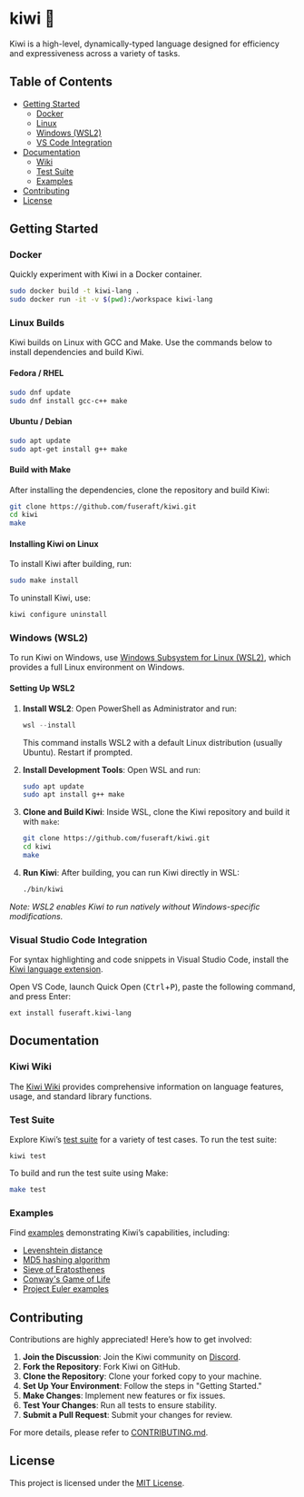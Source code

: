# kiwi 🥝

Kiwi is a high-level, dynamically-typed language designed for efficiency and expressiveness across a variety of tasks.

## Table of Contents

- [Getting Started](#getting-started)
  - [Docker](#docker)
  - [Linux](#linux-builds)
  - [Windows (WSL2)](#windows-wsl2)
  - [VS Code Integration](#visual-studio-code-integration)
- [Documentation](#documentation)
  - [Wiki](#kiwi-wiki)
  - [Test Suite](#test-suite)
  - [Examples](#examples)
- [Contributing](#contributing)
- [License](#license)

## Getting Started

### Docker

Quickly experiment with Kiwi in a Docker container.

```bash
sudo docker build -t kiwi-lang .
sudo docker run -it -v $(pwd):/workspace kiwi-lang
```

### Linux Builds

Kiwi builds on Linux with GCC and Make. Use the commands below to install dependencies and build Kiwi.

#### Fedora / RHEL

```bash
sudo dnf update
sudo dnf install gcc-c++ make
```

#### Ubuntu / Debian

```bash
sudo apt update
sudo apt-get install g++ make
```

#### Build with Make

After installing the dependencies, clone the repository and build Kiwi:

```bash
git clone https://github.com/fuseraft/kiwi.git
cd kiwi
make
```

#### Installing Kiwi on Linux

To install Kiwi after building, run:

```bash
sudo make install
```

To uninstall Kiwi, use:

```bash
kiwi configure uninstall
```

### Windows (WSL2)

To run Kiwi on Windows, use [Windows Subsystem for Linux (WSL2)](https://learn.microsoft.com/en-us/windows/wsl/), which provides a full Linux environment on Windows.

#### Setting Up WSL2

1. **Install WSL2**: Open PowerShell as Administrator and run:
   ```powershell
   wsl --install
   ```
   This command installs WSL2 with a default Linux distribution (usually Ubuntu). Restart if prompted.

2. **Install Development Tools**: Open WSL and run:
   ```bash
   sudo apt update
   sudo apt install g++ make
   ```

3. **Clone and Build Kiwi**: Inside WSL, clone the Kiwi repository and build it with `make`:
   ```bash
   git clone https://github.com/fuseraft/kiwi.git
   cd kiwi
   make
   ```

4. **Run Kiwi**: After building, you can run Kiwi directly in WSL:
   ```bash
   ./bin/kiwi
   ```

*Note: WSL2 enables Kiwi to run natively without Windows-specific modifications.*

### Visual Studio Code Integration

For syntax highlighting and code snippets in Visual Studio Code, install the [Kiwi language extension](https://marketplace.visualstudio.com/items?itemName=fuseraft.kiwi-lang).

Open VS Code, launch Quick Open (<kbd>Ctrl</kbd>+<kbd>P</kbd>), paste the following command, and press Enter:

```
ext install fuseraft.kiwi-lang
```

## Documentation

### Kiwi Wiki

The [Kiwi Wiki](docs/README.md) provides comprehensive information on language features, usage, and standard library functions.

### Test Suite

Explore Kiwi’s [test suite](test.🥝) for a variety of test cases. To run the test suite:

```shell
kiwi test
```

To build and run the test suite using Make:

```bash
make test
```

### Examples

Find [examples](examples/) demonstrating Kiwi’s capabilities, including:

- [Levenshtein distance](examples/algo/levenshtein.kiwi)
- [MD5 hashing algorithm](examples/algo/md5_hash.kiwi)
- [Sieve of Eratosthenes](examples/algo/sieve_of_eratosthenes.kiwi)
- [Conway's Game of Life](examples/cellular_automata/life.kiwi)
- [Project Euler examples](examples/project_euler/)

## Contributing

Contributions are highly appreciated! Here’s how to get involved:

1. **Join the Discussion**: Join the Kiwi community on [Discord](https://discord.com/channels/1221516965743431841/1221553678104920195).
2. **Fork the Repository**: Fork Kiwi on GitHub.
3. **Clone the Repository**: Clone your forked copy to your machine.
4. **Set Up Your Environment**: Follow the steps in "Getting Started."
5. **Make Changes**: Implement new features or fix issues.
6. **Test Your Changes**: Run all tests to ensure stability.
7. **Submit a Pull Request**: Submit your changes for review.

For more details, please refer to [CONTRIBUTING.md](CONTRIBUTING.md).

## License

This project is licensed under the [MIT License](LICENSE).